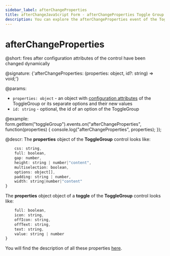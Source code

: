 ```yaml
---
sidebar_label: afterChangeProperties
title: afterChangeJavaScript Form - afterChangeProperties Toggle Group Event Properties
description: You can explore the afterChangeProperties event of the Toggle Group control of Form in the documentation of the DHTMLX JavaScript UI library. Browse developer guides and API reference, try out code examples and live demos, and download a free 30-day evaluation version of DHTMLX Suite.
---
```


# afterChangeProperties

@short: fires after configuration attributes of the control have been changed dynamically

@signature: {'afterChangeProperties: (properties: object, id?: string) => void;'}

@params:
- `properties: object` - an object with [configuration attributes](form/api/togglegroup/toggle_getproperties_method.md) of the ToggleGroup or its separate options and their new values
- `id: string` - optional, the id of an option of the ToggleGroup

@example:
form.getItem("toggleGroup").events.on("afterChangeProperties", function(properties) {
    console.log("afterChangeProperties", properties);
});

@descr:
The **properties** object of the **ToggleGroup** control looks like:

```javascript
    css: string,
    full: boolean,
    gap: number,
    height: string | number|"content",
    multiselection: boolean,
    options: object[],
    padding: string | number,
    width: string|number|"content"
}
```

The **properties** object object of a **toggle** of the **ToggleGroup** control looks like:

```javascript
    full: boolean,
    icon: string,
    offIcon: string,
    offText: string,
    text: string,
    value: string | number
}
```

You will find the description of all these properties [here](form/api/togglegroup/api_togglegroup_properties.md).